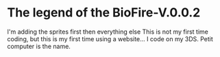 # The legend of the BioFire-V.0.0.2
I'm adding the sprites first then everything else
This is not my first time coding, but this is my first time using a website... I code on my 3DS. Petit computer is the name.
